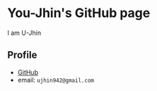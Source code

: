 # You-Jhin's GitHub page
I am U-Jhin

## Profile
- [GitHub](https://github.com/uJhin)
- email: `ujhin942@gmail.com`

